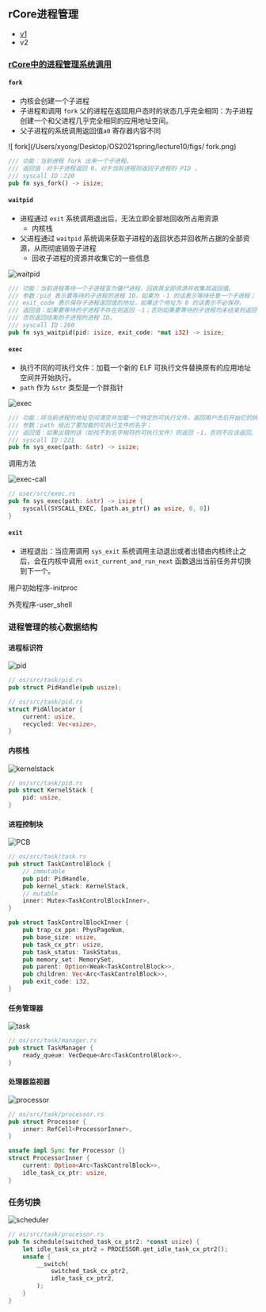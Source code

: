 ## rCore进程管理

* [v1](https://github.com/LearningOS/os-lectures/blob/d3a86df7dd85020cc35dacebd4f438619d25355b/lecture10/slide-10-02.md)
* v2

### [rCore中的进程管理系统调用](https://rcore-os.github.io/rCore-Tutorial-Book-v3/chapter5/1process.html#id4)

#### `fork`

* 内核会创建一个子进程
* 子进程和调用 `fork` 父的进程在返回用户态时的状态几乎完全相同：为子进程创建一个和父进程几乎完全相同的应用地址空间。
* 父子进程的系统调用返回值`a0` 寄存器内容不同

![ fork](/Users/xyong/Desktop/OS2021spring/lecture10/figs/ fork.png)

```rust
/// 功能：当前进程 fork 出来一个子进程。
/// 返回值：对于子进程返回 0，对于当前进程则返回子进程的 PID 。
/// syscall ID：220
pub fn sys_fork() -> isize;
```

#### `waitpid`

* 进程通过 `exit` 系统调用退出后，无法立即全部地回收所占用资源
  * 内核栈
* 父进程通过 `waitpid` 系统调来获取子进程的返回状态并回收所占据的全部资源，从而彻底销毁子进程
  * 回收子进程的资源并收集它的一些信息

![waitpid](/Users/xyong/Desktop/OS2021spring/lecture10/figs/waitpid.png)

```rust
/// 功能：当前进程等待一个子进程变为僵尸进程，回收其全部资源并收集其返回值。
/// 参数：pid 表示要等待的子进程的进程 ID，如果为 -1 的话表示等待任意一个子进程；
/// exit_code 表示保存子进程返回值的地址，如果这个地址为 0 的话表示不必保存。
/// 返回值：如果要等待的子进程不存在则返回 -1；否则如果要等待的子进程均未结束则返回 -2；
/// 否则返回结束的子进程的进程 ID。
/// syscall ID：260
pub fn sys_waitpid(pid: isize, exit_code: *mut i32) -> isize;
```

#### `exec`

* 执行不同的可执行文件：加载一个新的 ELF 可执行文件替换原有的应用地址空间并开始执行。
* `path` 作为 `&str` 类型是一个胖指针

![exec](/Users/xyong/Desktop/OS2021spring/lecture10/figs/exec.png)

```rust
/// 功能：将当前进程的地址空间清空并加载一个特定的可执行文件，返回用户态后开始它的执行。
/// 参数：path 给出了要加载的可执行文件的名字；
/// 返回值：如果出错的话（如找不到名字相符的可执行文件）则返回 -1，否则不应该返回。
/// syscall ID：221
pub fn sys_exec(path: &str) -> isize;
```

调用方法

![exec-call](/Users/xyong/Desktop/OS2021spring/lecture10/figs/exec-call.png)

```rust
// user/src/exec.rs
pub fn sys_exec(path: &str) -> isize {
    syscall(SYSCALL_EXEC, [path.as_ptr() as usize, 0, 0])
}
```



#### `exit`

* 进程退出：当应用调用 `sys_exit` 系统调用主动退出或者出错由内核终止之后，会在内核中调用 `exit_current_and_run_next` 函数退出当前任务并切换到下一个。

用户初始程序-initproc

外壳程序-user_shell

### 进程管理的核心数据结构

#### 进程标识符

![pid](/Users/xyong/Desktop/OS2021spring/lecture10/figs/pid.png)

```rust
// os/src/task/pid.rs
pub struct PidHandle(pub usize);

// os/src/task/pid.rs
struct PidAllocator {
    current: usize,
    recycled: Vec<usize>,
}
```

#### 内核栈

![kernelstack](/Users/xyong/Desktop/OS2021spring/lecture10/figs/kernelstack.png)

```rust
// os/src/task/pid.rs
pub struct KernelStack {
    pid: usize,
}
```

#### 进程控制块

![PCB](/Users/xyong/Desktop/OS2021spring/lecture10/figs/PCB.png)

```rust
// os/src/task/task.rs
pub struct TaskControlBlock {
    // immutable
    pub pid: PidHandle,
    pub kernel_stack: KernelStack,
    // mutable
    inner: Mutex<TaskControlBlockInner>,
}

pub struct TaskControlBlockInner {
    pub trap_cx_ppn: PhysPageNum,
    pub base_size: usize,
    pub task_cx_ptr: usize,
    pub task_status: TaskStatus,
    pub memory_set: MemorySet,
    pub parent: Option<Weak<TaskControlBlock>>,
    pub children: Vec<Arc<TaskControlBlock>>,
    pub exit_code: i32,
}
```

#### 任务管理器

![task](/Users/xyong/Desktop/OS2021spring/lecture10/figs/task.png)

```rust
// os/src/task/manager.rs
pub struct TaskManager {
    ready_queue: VecDeque<Arc<TaskControlBlock>>,
}
```

#### 处理器监视器

![processor](/Users/xyong/Desktop/OS2021spring/lecture10/figs/processor.png)

```rust
// os/src/task/processor.rs
pub struct Processor {
    inner: RefCell<ProcessorInner>,
}

unsafe impl Sync for Processor {}
struct ProcessorInner {
    current: Option<Arc<TaskControlBlock>>,
    idle_task_cx_ptr: usize,
}
```

### 任务切换

![scheduler](/Users/xyong/Desktop/OS2021spring/lecture10/figs/scheduler.png)

```rust
// os/src/task/processor.rs
pub fn schedule(switched_task_cx_ptr2: *const usize) {
    let idle_task_cx_ptr2 = PROCESSOR.get_idle_task_cx_ptr2();
    unsafe {
        __switch(
            switched_task_cx_ptr2,
            idle_task_cx_ptr2,
        );
    }
}
```
